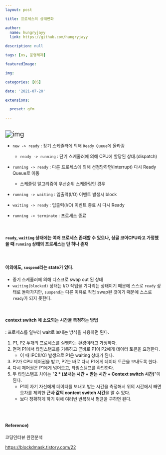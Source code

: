 ```yaml
---
layout: post

title: 프로세스의 상태변화

author: 
  name: hungryjayy
  link: https://github.com/hungryjayy

description: null

tags: [os, 운영체제]

featuredImage: 

img: 

categories: [OS]

date: '2021-07-20'

extensions:

  preset: gfm

---
```


<br>

<img src="https://hungryjayy.github.io/assets/img/OS/scheduling.jpeg" alt="img" style="zoom:150%;" /> 

<br>

* `new -> ready` : 장기 스케줄러에 의해 `Ready Queue`에 올라감
  * `ready -> running` : 단기 스케줄러에 의해 CPU에 할당된 상태.(dispatch)

* `running -> ready` : 다른 프로세스에 의해 선점당하면(interrupt) 다시 Ready Queue로 이동
  * 스케줄링 알고리즘이 우선순위 스케줄링인 경우
* `running -> waiting` : 입출력(I/O) 이벤트 발생시 block
* `waiting -> ready` : 입출력(I/O) 이벤트 종료 시 다시 Ready
* `running -> terminate` : 프로세스 종료

<br>

#### `ready`, `waiting` 상태에는 여러 프로세스 존재할 수 있으나, 싱글 코어CPU라고 가정했을 때 `running` 상태의 프로세스는 단 하나 존재

<br>

#### 이외에도, `suspend`라는 state가 있다.

* 중기 스케줄러에 의해 디스크로 swap out 된 상태
* `waiting(blocked)` 상태는 I/O 작업을 기다리는 상태이기 때문에 스스로 `ready` 상태로 돌아가지만, `suspend`는 다른 이유로 직접 swap된 것이기 때문에 스스로 `ready`가 되지 못한다.

<br>

#### context switch 에 소요되는 시간을 측정하는 방법

: 프로세스를 일부러 wait로 보내는 방식을 사용하면 된다.

1. P1, P2 두개의 프로세스를 실행하는 환경이라고 가정하자.
2. 먼저 P1에서 타임스탬프를 기록하고 곧바로 P1이 P2에게 데이터 토큰을 요청한다.
   * 이 때 IPC(I/O) 발생으로 P1은 waiting 상태가 된다.
3. P2가 CPU 제어권을 받고, P2는 바로 다시 P1에게 데이터 토큰을 보내도록 한다.
4. 다시 제어권은 P1에게 넘어오고, 타임스탬프를 확인한다.
5. 두 타임스탬프 차이는 "**2 * (보내는 시간 + 받는 시간 + Context switch 시간)**"이 된다.
   * P1이 자기 자신에게 데이터를 보내고 받는 시간을 측정해서 위의 시간에서 빼면 오차를 제외한 **근사 값의 context switch 시간**을 알 수 있다.
   * 보다 정확하게 하기 위해 여러번 반복해서 평균을 구하면 된다.

<br><br>

#### Reference)

코딩인터뷰 완전분석

https://blockdmask.tistory.com/22